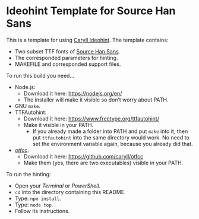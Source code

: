 # Ideohint Template for Source Han Sans

This is a template for using [Caryll Ideohint](https://github.com/caryll/ideohint). The template contains:

- Two subset TTF fonts of [Source Han Sans](https://github.com/adobe-fonts/source-han-sans).
- The corresponded parameters for hinting.
- MAKEFILE and corresponded support files.

To run this build you need...

 - Node.js:
     - Download it here: https://nodejs.org/en/
     - The installer will make it visible so don’t worry about PATH.
- GNU `make`.
- TTFAutohint:
  - Download it here: https://www.freetype.org/ttfautohint/
  - Make it visible in your PATH.
    - If you already made a folder into PATH and put `make` into it, then put `ttfautohint` into the same directory would work. No need to set the environment variable again, because you already did that.
- [*otfcc*](https://github.com/caryll/otfcc).
  - Download it here: https://github.com/caryll/otfcc
  - Make them (yes, there are two executables) visible in your PATH.

To run the hinting:

- Open your *Terminal* or *PowerShell*.
- `cd` into the directory containing this README.
- Type: `npm install`.
- Type: `node top`.
- Follow its instructions.

